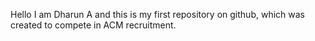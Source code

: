 Hello I am Dharun A and this is my first repository on github, which was created to compete in ACM recruitment.
